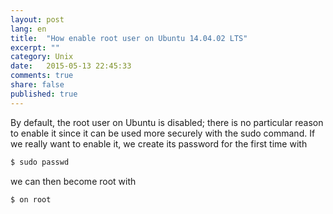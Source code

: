 ```yaml
---
layout: post
lang: en
title:  "How enable root user on Ubuntu 14.04.02 LTS"
excerpt: ""
category: Unix
date:   2015-05-13 22:45:33
comments: true
share: false
published: true
---
```


By default, the root user on Ubuntu is disabled; there is no particular reason to enable it since it can be used more securely with the sudo command. If we really want to enable it, we create its password for the first time with

```bash
$ sudo passwd
```

we can then become root with

```bash
$ on root
```
